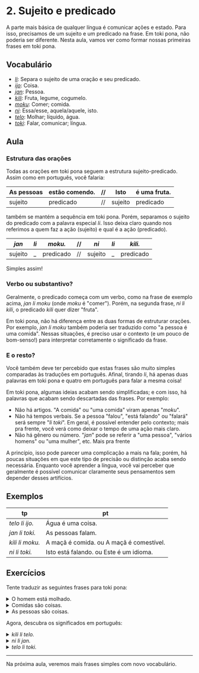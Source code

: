 # 2. Sujeito e predicado

A parte mais básica de qualquer língua é comunicar ações e estado. Para isso, precisamos de um sujeito e um predicado na frase. Em toki pona, não poderia ser diferente. Nesta aula, vamos ver como formar nossas primeiras frases em toki pona.

## Vocabulário

- [_li_](../recursos/dicionario.md#li): Separa o sujeito de uma oração e seu predicado.
- [_ijo_](../recursos/dicionario.md#ijo): Coisa.
- [_jan_](../recursos/dicionario.md#jan): Pessoa.
- [_kili_](../recursos/dicionario.md#kili): Fruta, legume, cogumelo.
- [_moku_](../recursos/dicionario.md#moku): Comer; comida.
- [_ni_](../recursos/dicionario.md#ni): Essa/esse, aquela/aquele, isto.
- [_telo_](../recursos/dicionario.md#telo): Molhar; líquido, água.
- [_toki_](../recursos/dicionario.md#toki): Falar, comunicar; língua.

## Aula

### Estrutura das orações

Todas as orações em toki pona seguem a estrutura sujeito-predicado. Assim como em português, você falaria:

As pessoas | estão comendo. | // | Isto | é uma fruta.
-|-|-|-|-
sujeito | predicado | // | sujeito | predicado

também se mantém a sequência em toki pona. Porém, separamos o sujeito do predicado com a palavra especial _li_. Isso deixa claro quando nos referimos a quem faz a ação (sujeito) e qual é a ação (predicado).

_jan_ | _li_ | _moku._ | // | _ni_ | _li_ | _kili._
-|-|-|-|-|-|-
sujeito | \_ | predicado | // | sujeito | \_ | predicado

Simples assim!

### Verbo ou substantivo?

Geralmente, o predicado começa com um verbo, como na frase de exemplo acima, _jan li moku_ (onde _moku_ é "comer"). Porém, na segunda frase, _ni li kili_, o predicado _kili_ quer dizer "fruta".

Em toki pona, não há diferença entre as duas formas de estruturar orações. Por exemplo, _jan li moku_ também poderia ser traduzido como "a pessoa é uma comida". Nessas situações, é preciso usar o contexto (e um pouco de bom-senso!) para interpretar corretamente o significado da frase.

### E o resto?

Você também deve ter percebido que estas frases são muito simples comparadas às traduções em português. Afinal, tirando _li_, há apenas duas palavras em toki pona e quatro em português para falar a mesma coisa!

Em toki pona, algumas ideias acabam sendo simplificadas; e com isso, há palavras que acabam sendo descartadas das frases. Por exemplo:

- Não há artigos. "A comida" ou "uma comida" viram apenas "_moku_".
- Não há tempos verbais. Se a pessoa "falou", "está falando" ou "falará" será sempre "_li toki_". Em geral, é possível entender pelo contexto; mais pra frente, você verá como deixar o tempo de uma ação mais claro.
- Não há gênero ou número. "_jan_" pode se referir a "uma pessoa", "vários homens" ou "uma mulher", etc. Mais pra frente

A princípio, isso pode parecer uma complicação a mais na fala; porém, há poucas situações em que este tipo de precisão ou distinção acaba sendo necessária. Enquanto você aprender a língua, você vai perceber que geralmente é possível comunicar claramente seus pensamentos sem depender desses artifícios.

## Exemplos

tp | pt
-|-
_telo li ijo._ | Água é uma coisa.
_jan li toki._ | As pessoas falam.
_kili li moku._ | A maçã é comida. ou A maçã é comestível.
_ni li toki._ | Isto está falando. ou Este é um idioma.

## Exercícios

Tente traduzir as seguintes frases para toki pona:

<p>
<details><summary>O homem está molhado.</summary><p><em>jan li telo.</em></p></details>
<details><summary>Comidas são coisas.</summary><p><em>moku li ijo.</em></p></details>
<details><summary>As pessoas são coisas.</summary><p><em>jan li ijo.</em></p></details>
</p>

Agora, descubra os significados em português:

<p>
<details><summary><em>kili li telo.</em></summary><p>A fruta está molhada. ou A fruta molha.</p></details>
<details><summary><em>ni li jan.</em></summary><p>Esta é a pessoa.</p></details>
<details><summary><em>telo li toki.</em></summary><p>A água fala. ou A água se comunica.</p></details>
</p>

---

Na próxima aula, veremos mais frases simples com novo vocabulário.
